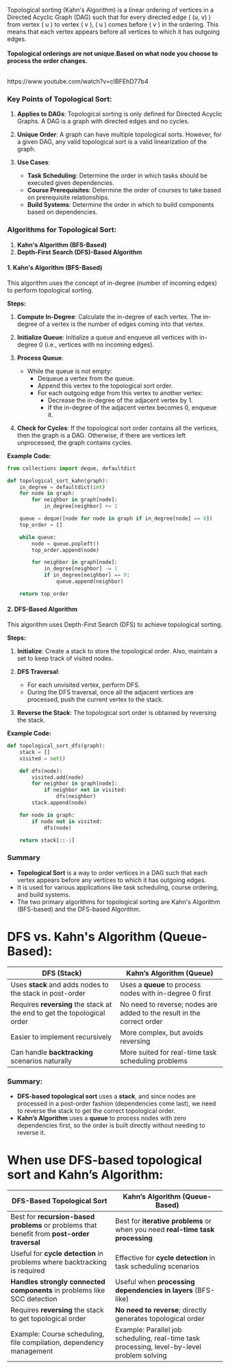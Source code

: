 Topological sorting (Kahn's Algorithm) is a linear ordering of vertices in a Directed Acyclic Graph (DAG) such that for every directed edge \( (u, v) \) from vertex \( u \) to vertex \( v \), \( u \) comes before \( v \) in the ordering. This means that each vertex appears before all vertices to which it has outgoing edges.<br><br>
<b>Topological orderings are not unique.Based on what node you choose to process the order changes.</b>

<br>
https://www.youtube.com/watch?v=cIBFEhD77b4

### Key Points of Topological Sort:

1. **Applies to DAGs**: Topological sorting is only defined for Directed Acyclic Graphs. A DAG is a graph with directed edges and no cycles.

2. **Unique Order**: A graph can have multiple topological sorts. However, for a given DAG, any valid topological sort is a valid linearization of the graph.

3. **Use Cases**:
   - **Task Scheduling**: Determine the order in which tasks should be executed given dependencies.
   - **Course Prerequisites**: Determine the order of courses to take based on prerequisite relationships.
   - **Build Systems**: Determine the order in which to build components based on dependencies.

### Algorithms for Topological Sort:

1. **Kahn's Algorithm (BFS-Based)**
2. **Depth-First Search (DFS)-Based Algorithm**

#### **1. Kahn's Algorithm (BFS-Based)**

This algorithm uses the concept of in-degree (number of incoming edges) to perform topological sorting.

**Steps:**

1. **Compute In-Degree**: Calculate the in-degree of each vertex. The in-degree of a vertex is the number of edges coming into that vertex.

2. **Initialize Queue**: Initialize a queue and enqueue all vertices with in-degree 0 (i.e., vertices with no incoming edges).

3. **Process Queue**:

   - While the queue is not empty:
     - Dequeue a vertex from the queue.
     - Append this vertex to the topological sort order.
     - For each outgoing edge from this vertex to another vertex:
       - Decrease the in-degree of the adjacent vertex by 1.
       - If the in-degree of the adjacent vertex becomes 0, enqueue it.

4. **Check for Cycles**: If the topological sort order contains all the vertices, then the graph is a DAG. Otherwise, if there are vertices left unprocessed, the graph contains cycles.

**Example Code:**

```python
from collections import deque, defaultdict

def topological_sort_kahn(graph):
    in_degree = defaultdict(int)
    for node in graph:
        for neighbor in graph[node]:
            in_degree[neighbor] += 1

    queue = deque([node for node in graph if in_degree[node] == 0])
    top_order = []

    while queue:
        node = queue.popleft()
        top_order.append(node)

        for neighbor in graph[node]:
            in_degree[neighbor] -= 1
            if in_degree[neighbor] == 0:
                queue.append(neighbor)

    return top_order
```

#### **2. DFS-Based Algorithm**

This algorithm uses Depth-First Search (DFS) to achieve topological sorting.

**Steps:**

1. **Initialize**: Create a stack to store the topological order. Also, maintain a set to keep track of visited nodes.

2. **DFS Traversal**:

   - For each unvisited vertex, perform DFS.
   - During the DFS traversal, once all the adjacent vertices are processed, push the current vertex to the stack.

3. **Reverse the Stack**: The topological sort order is obtained by reversing the stack.

**Example Code:**

```python
def topological_sort_dfs(graph):
    stack = []
    visited = set()

    def dfs(node):
        visited.add(node)
        for neighbor in graph[node]:
            if neighbor not in visited:
                dfs(neighbor)
        stack.append(node)

    for node in graph:
        if node not in visited:
            dfs(node)

    return stack[::-1]
```

### Summary

- **Topological Sort** is a way to order vertices in a DAG such that each vertex appears before any vertices to which it has outgoing edges.
- It is used for various applications like task scheduling, course ordering, and build systems.
- The two primary algorithms for topological sorting are Kahn's Algorithm (BFS-based) and the DFS-based Algorithm.

# DFS vs. Kahn's Algorithm (Queue-Based):

| **DFS (Stack)**                                                          | **Kahn’s Algorithm (Queue)**                                           |
| ------------------------------------------------------------------------ | ---------------------------------------------------------------------- |
| Uses **stack** and adds nodes to the stack in post-order                 | Uses a **queue** to process nodes with in-degree 0 first               |
| Requires **reversing** the stack at the end to get the topological order | No need to reverse; nodes are added to the result in the correct order |
| Easier to implement recursively                                          | More complex, but avoids reversing                                     |
| Can handle **backtracking** scenarios naturally                          | More suited for real-time task scheduling problems                     |

### Summary:

- **DFS-based topological sort** uses a **stack**, and since nodes are processed in a post-order fashion (dependencies come last), we need to reverse the stack to get the correct topological order.
- **Kahn’s Algorithm** uses a **queue** to process nodes with zero dependencies first, so the order is built directly without needing to reverse it.

# When use **DFS-based topological sort** and **Kahn’s Algorithm**:

| **DFS-Based Topological Sort**                                                               | **Kahn’s Algorithm (Queue-Based)**                                                          |
| -------------------------------------------------------------------------------------------- | ------------------------------------------------------------------------------------------- |
| Best for **recursion-based problems** or problems that benefit from **post-order traversal** | Best for **iterative problems** or when you need **real-time task processing**              |
| Useful for **cycle detection** in problems where backtracking is required                    | Effective for **cycle detection** in task scheduling scenarios                              |
| **Handles strongly connected components** in problems like SCC detection                     | Useful when **processing dependencies in layers** (BFS-like)                                |
| Requires **reversing** the stack to get topological order                                    | **No need to reverse**; directly generates topological order                                |
| Example: Course scheduling, file compilation, dependency management                          | Example: Parallel job scheduling, real-time task processing, level-by-level problem solving |
